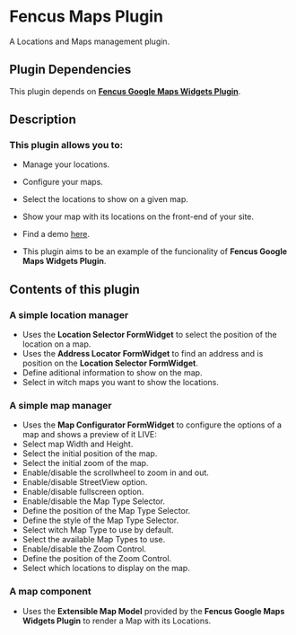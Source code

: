 # Fencus Maps Plugin

A Locations and Maps management plugin.

## Plugin Dependencies

This plugin depends on [**Fencus Google Maps Widgets Plugin**](https://octobercms.com/plugin/fencus-googlemapswidgets).

## Description

### This plugin allows you to:
* Manage your locations.
* Configure your maps.
* Select the locations to show on a given map.
* Show your map with its locations on the front-end of your site.

* Find a demo [here](http://www.fencus.com.ar/demo).
* This plugin aims to be an example of the funcionality of **Fencus Google Maps Widgets Plugin**.

## Contents of this plugin

### A simple location manager
* Uses the **Location Selector FormWidget** to select the position of the location on a map.
* Uses the **Address Locator FormWidget** to find an address and is position on the **Location Selector FormWidget**.
* Define aditional information to show on the map.
* Select in witch maps you want to show the locations.

### A simple map manager
* Uses the **Map Configurator FormWidget** to configure the options of a map and shows a preview of it LIVE:
 * Select map Width and Height.
 * Select the initial position of the map.
 * Select the initial zoom of the map.
 * Enable/disable the scrollwheel to zoom in and out.
 * Enable/disable StreetView option.
 * Enable/disable fullscreen option.
 * Enable/disable the Map Type Selector.
 * Define the position of the Map Type Selector.
 * Define the style of the Map Type Selector.
 * Select witch Map Type to use by default.
 * Select the available Map Types to use.
 * Enable/disable the Zoom Control.
 * Define the position of the Zoom Control.
 * Select which locations to display on the map.

### A map component
* Uses the **Extensible Map Model** provided by the **Fencus Google Maps Widgets Plugin** to render a Map with its Locations.

